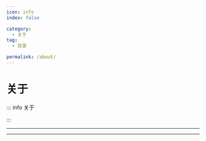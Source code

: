```yaml
---
icon: info
index: false

category:
  - 关于
tag:
  - 目录

permalink: /about/
---
```


# 关于

::: info 关于

:::

---

<Catalog base='/about/' />

---
